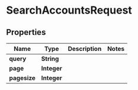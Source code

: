 

# SearchAccountsRequest


## Properties

| Name | Type | Description | Notes |
|------------ | ------------- | ------------- | -------------|
|**query** | **String** |  |  |
|**page** | **Integer** |  |  |
|**pagesize** | **Integer** |  |  |



